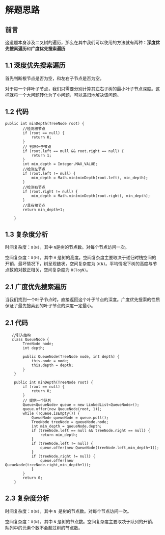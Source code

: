# 解题思路

## 前言

这道题本身涉及二叉树的遍历，那么在其中我们可以使用的方法就有两种：**深度优先搜索遍历**和**广度优先搜索遍历**

## 1.1 深度优先搜索遍历

首先判断根节点是否为空，和左右子节点是否为空。

对于每一个非叶子节点，我们只需要分别计算其左右子树的最小叶子节点深度。这样就将一个大问题转化为了小问题，可以递归地解决该问题。

## 1.2 代码

```
public int minDepth(TreeNode root) {
		//检测根节点
		if (root == null) {
			return 0;
		}
		// 判断叶子节点
		if (root.left == null && root.right == null) {
			return 1;
		}
		int min_depth = Integer.MAX_VALUE;
		//检测左节点
		if (root.left != null) {
			min_depth = Math.min(minDepth(root.left), min_depth);
		}
		//检测右节点
		if (root.right != null) {
			min_depth = Math.min(minDepth(root.right), min_depth);
		}
		//具有根节点
		return min_depth+1;

	}
```

## 1.3 复杂度分析

时间复杂度：`O(N)`，其中 `N`是树的节点数。对每个节点访问一次。

空间复杂度：`O(H)`，其中 `H` 是树的高度。空间复杂度主要取决于递归时栈空间的开销，最坏情况下，树呈现链状，空间复杂度为 `O(N)`。平均情况下树的高度与节点数的对数正相关，空间复杂度为 `O(logN)`。

## 2.1 广度优先搜索遍历

当我们找到一个叶子节点时，直接返回这个叶子节点的深度。广度优先搜索的性质保证了最先搜索到的叶子节点的深度一定最小。

## 2.1 代码

```
   //引入结构
   class QueueNode {
		TreeNode node;
		int depth;

		public QueueNode(TreeNode node, int depth) {
			this.node = node;
			this.depth = depth;
		}
	}

	public int minDepth(TreeNode root) {
		if (root == null) {
			return 0;
		}
		// 提供一个队列
		Queue<QueueNode> queue = new LinkedList<QueueNode>();
		queue.offer(new QueueNode(root, 1));
		while (!queue.isEmpty()) {
			QueueNode queueNode = queue.poll();
			TreeNode treeNode = queueNode.node;
			int min_depth = queueNode.depth;		
			if (treeNode.left == null && treeNode.right == null) {
				return min_depth;
			}
			if (treeNode.left != null) {
				queue.offer(new QueueNode(treeNode.left,min_depth+1));
			}
			if (treeNode.right != null) {
				queue.offer(new QueueNode(treeNode.right,min_depth+1));
			}
		}
		return 0;
	}
```



## 2.3 复杂度分析

时间复杂度：`O(N)`，其中 `N `是树的节点数。对每个节点访问一次。

空间复杂度：`O(N)`，其中 `N` 是树的节点数。空间复杂度主要取决于队列的开销，队列中的元素个数不会超过树的节点数。

